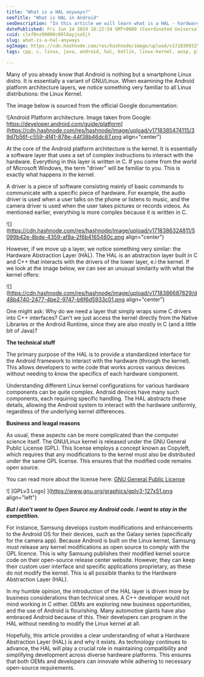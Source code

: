 ```yaml
---
title: "What is a HAL anyways?"
seoTitle: "What is HAL in Android"
seoDescription: "In this article we will learn what is a HAL - hardware abstraction layer and why it exists."
datePublished: Fri Jun 14 2024 18:22:54 GMT+0000 (Coordinated Universal Time)
cuid: clxf0nz98000c09l6ayjsa5jt
slug: what-is-a-hal-anyways
ogImage: https://cdn.hashnode.com/res/hashnode/image/upload/v1718389325134/42c77a8a-dc6d-4311-bc7a-5d8390af7392.jpeg
tags: cpp, c, linux, java, android, hal, kotlin, linux-kernel, aosp, platform-engineering, platform-architecture, hardware-abstraction-layer, android-platform

---
```


Many of you already know that Android is nothing but a smartphone Linux distro. It is essentially a variant of GNU/Linux. When examining the Android platform architecture layers, we notice something very familiar to all Linux distributions: the Linux Kernel.

The image below is sourced from the official Google documentation:

![Android Platform architecture. Image taken from Google: https://developer.android.com/guide/platform](https://cdn.hashnode.com/res/hashnode/image/upload/v1718385474115/39d7b56f-c559-4f41-878e-44f38b46dc87.png align="center")

At the core of the Android platform architecture is the kernel. It is essentially a software layer that uses a set of complex instructions to interact with the hardware. Everything in this layer is written in C. If you come from the world of Microsoft Windows, the term "driver" will be familiar to you. This is exactly what happens in the kernel.

A driver is a piece of software consisting mainly of basic commands to communicate with a specific piece of hardware. For example, the audio driver is used when a user talks on the phone or listens to music, and the camera driver is used when the user takes pictures or records videos. As mentioned earlier, everything is more complex because it is written in C.

![](https://cdn.hashnode.com/res/hashnode/image/upload/v1718386324811/5099b42e-8bde-4359-af8a-2f6b4165480c.png align="center")

However, if we move up a layer, we notice something very similar: the Hardware Abstraction Layer (HAL). The HAL is an abstraction layer built in C and C++ that interacts with the drivers of the lower layer, e.i the kernel. If we look at the image below, we can see an unusual similarity with what the kernel offers:

![](https://cdn.hashnode.com/res/hashnode/image/upload/v1718386687629/d48b4740-2477-4be2-9747-b6f6d5933c01.png align="center")

One might ask: Why do we need a layer that simply wraps some C drivers into C++ interfaces? Can't we just access the kernel directly from the Native Libraries or the Android Runtime, since they are also mostly in C (and a little bit of Java)?

**The technical stuff**

The primary purpose of the HAL is to provide a standardized interface for the Android framework to interact with the hardware (through the kernel). This allows developers to write code that works across various devices without needing to know the specifics of each hardware component.

Understanding different Linux kernel configurations for various hardware components can be quite complex. Android devices have many such components, each requiring specific handling. The HAL abstracts these details, allowing the Android system to interact with the hardware uniformly, regardless of the underlying kernel differences.

**Business and leagal reasons**

As usual, these aspects can be more complicated than the computer science itself. The GNU/Linux kernel is released under the GNU General Public License (GPL). This license employs a concept known as Copyleft, which requires that any modifications to the kernel must also be distributed under the same GPL license. This ensures that the modified code remains open source.

You can read more about the license here: [GNU General Public License](https://www.gnu.org/licenses/gpl-3.0.en.html)

![ [GPLv3 Logo] ](https://www.gnu.org/graphics/gplv3-127x51.png align="left")

***But I don't want to Open Source my Android code. I want to stay in the competition.***

For instance, Samsung develops custom modifications and enhancements to the Android OS for their devices, such as the Galaxy series (specifically for the camera app). Because Android is built on the Linux kernel, Samsung must release any kernel modifications as open source to comply with the GPL licence. This is why Samsung publishes their modified kernel source code on their open-source release center website. However, they can keep their custom user interface and specific applications proprietary, as these do not modify the kernel. This is all possible thanks to the Hardware Abstraction Layer (HAL).

In my humble opinion, the introduction of the HAL layer is driven more by business considerations than technical ones. A C++ developer would not mind working in C either. OEMs are exploring new business opportunities, and the use of Android is flourishing. Many automotive giants have also embraced Android because of this. Their developers can program in the HAL without needing to modify the Linux kernel at all.

Hopefully, this article provides a clear understanding of what a Hardware Abstraction Layer (HAL) is and why it exists. As technology continues to advance, the HAL will play a crucial role in maintaining compatibility and simplifying development across diverse hardware platforms. This ensures that both OEMs and developers can innovate while adhering to necessary open-source requirements.